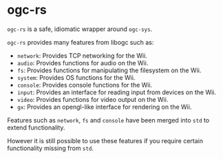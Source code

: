 # ogc-rs

``ogc-rs`` is a safe, idiomatic wrapper around ``ogc-sys``.

``ogc-rs`` provides many features from libogc such as:

* ``network``: Provides TCP networking for the Wii.
* ``audio``: Provides functions for audio on the Wii.
* ``fs``: Provides functions for manipulating the filesystem on the Wii.
* ``system``: Provides OS functions for the Wii.
* ``console``: Provides console functions for the Wii.
* ``input``: Provides an interface for reading input from devices on the Wii.
* ``video``: Provides functions for video output on the Wii.
* ``gx``: Provides an opengl-like interface for rendering on the Wii.

Features such as ``network``, ``fs`` and ``console`` have been merged into ``std`` to extend functionality.

However it is still possible to use these features if you require certain functionality missing from ``std``.
